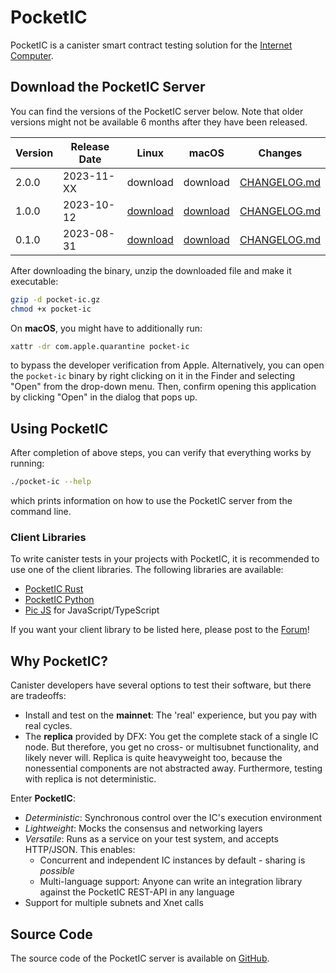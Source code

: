 # PocketIC

PocketIC is a canister smart contract testing solution for the [Internet Computer](https://internetcomputer.org/).

## Download the PocketIC Server
You can find the versions of the PocketIC server below.
Note that older versions might not be available 6 months after they have been released.

| Version   | Release Date | Linux  | macOS	| Changes |
|---        |---           |---     |---    |---      |
| 2.0.0	    | 2023-11-XX   | download  	|  download 	| [CHANGELOG.md](CHANGELOG.md#200---2023-11-xx) |
| 1.0.0	    | 2023-10-12   | [download](https://download.dfinity.systems/ic/307d5847c1d2fe1f5e19181c7d0fcec23f4658b3/openssl-static-binaries/x86_64-linux/pocket-ic.gz) | [download](https://download.dfinity.systems/ic/307d5847c1d2fe1f5e19181c7d0fcec23f4658b3/openssl-static-binaries/x86_64-darwin/pocket-ic.gz)   | [CHANGELOG.md](CHANGELOG.md#100---2023-10-12)|
| 0.1.0	    | 2023-08-31   | [download](https://download.dfinity.systems/ic/865a816108b31956bd449282e5803ce40007789f/openssl-static-binaries/x86_64-linux/pocket-ic.gz) | [download](https://download.dfinity.systems/ic/865a816108b31956bd449282e5803ce40007789f/openssl-static-binaries/x86_64-darwin/pocket-ic.gz)   | [CHANGELOG.md](CHANGELOG.md#010---2023-08-31)|

After downloading the binary, unzip the downloaded file and make it executable:
```bash
gzip -d pocket-ic.gz
chmod +x pocket-ic
```

On **macOS**, you might have to additionally run:
```bash
xattr -dr com.apple.quarantine pocket-ic
```
to bypass the developer verification from Apple.
Alternatively, you can open the `pocket-ic` binary by right clicking on it in the Finder and selecting "Open" from the drop-down menu.
Then, confirm opening this application by clicking "Open" in the dialog that pops up.

## Using PocketIC
After completion of above steps, you can verify that everything works by running:
```bash
./pocket-ic --help
```
which prints information on how to use the PocketIC server from the command line.

### Client Libraries
To write canister tests in your projects with PocketIC, it is recommended to use one of the client libraries. The following libraries are available:

* [PocketIC Rust](https://crates.io/crates/pocket-ic)
* [PocketIC Python](https://pypi.org/project/pocket-ic/)
* [Pic JS](https://www.npmjs.com/package/@hadronous/pic) for JavaScript/TypeScript

If you want your client library to be listed here, please post to the [Forum](https://forum.dfinity.org/)!

## Why PocketIC?
Canister developers have several options to test their software, but there are tradeoffs: 
- Install and test on the **mainnet**: The 'real' experience, but you pay with real cycles.
- The **replica** provided by DFX: You get the complete stack of a single IC node.
But therefore, you get no cross- or multisubnet functionality, and likely never will.
Replica is quite heavyweight too, because the nonessential components are not abstracted away.
Furthermore, testing with replica is not deterministic. 

Enter **PocketIC**: 
- *Deterministic*: Synchronous control over the IC's execution environment
- *Lightweight*: Mocks the consensus and networking layers
- *Versatile*: Runs as a service on your test system, and accepts HTTP/JSON.
This enables:
    - Concurrent and independent IC instances by default - sharing is *possible*
    - Multi-language support: Anyone can write an integration library against the PocketIC REST-API in any language
- Support for multiple subnets and Xnet calls

## Source Code
The source code of the PocketIC server is available on [GitHub](https://github.com/dfinity/ic/tree/master/rs/pocket_ic_server).
